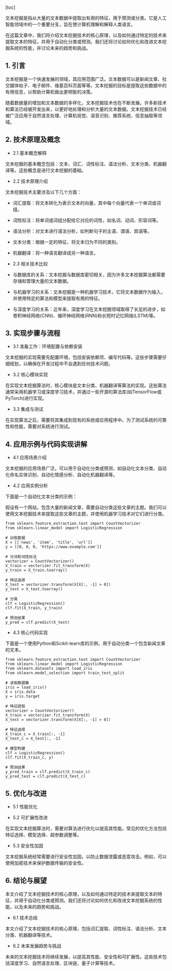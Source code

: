 
[toc]                    
                
                
文本挖掘是指从大量的文本数据中提取出有用的特征，用于预测或分类。它是人工智能领域中的一个重要分支，旨在使计算机理解和解释人类语言。

在这篇文章中，我们将介绍文本挖掘技术的核心原理，以及如何通过特定的技术来提取文本的特征，并用于自动化分类或预测。我们还将讨论如何优化和改进文本挖掘系统的性能，并讨论未来的趋势和挑战。

## 1. 引言

文本挖掘是一个快速发展的领域，其应用范围广泛。文本数据可以是新闻文章、社交媒体帖子、电子邮件、维基百科页面等等。文本挖掘的目标是提取这些数据中的有用信息，以帮助计算机做出更明智的决策。

随着数据量的增加和文本数据的多样化，文本挖掘技术也在不断发展。许多新技术和算法已经被开发出来，以更好地处理和分析大量的文本数据。文本挖掘技术已经被广泛应用于自然语言处理、计算机视觉、语音识别、推荐系统、信息抽取等领域。

## 2. 技术原理及概念

- 2.1 基本概念解释

文本挖掘的基本概念包括：文本、词汇、词性标注、语法分析、文本分类、机器翻译等。这些概念是进行文本挖掘的基础。

- 2.2 技术原理介绍

文本挖掘技术主要涉及以下几个方面：

- 词汇提取：将文本转化为表示文本的向量，其中每个向量代表一个单词或词组。
- 词性标注：将单词或词组分配给它对应的词性，如名词、动词、形容词等。
- 语法分析：对文本进行语法分析，如判断句子的主语、谓语、宾语等。
- 文本分类：根据一定的特征，将文本归为不同的类别。
- 机器翻译：将一种语言翻译成另一种语言。

- 2.3 相关技术比较

- 与数据库的关系：文本挖掘与数据库密切相关，因为许多文本挖掘算法都需要存储和管理大量的文本数据。
- 与机器学习的关系：文本挖掘是一种机器学习技术，它将文本数据作为输入，并使用特定的算法和模型来提取有用的特征。
- 与深度学习的关系：近年来，深度学习在文本挖掘领域取得了长足的进步，如卷积神经网络(CNN)、循环神经网络(RNN)和长短时记忆网络(LSTM)等。

## 3. 实现步骤与流程

- 3.1 准备工作：环境配置与依赖安装

文本挖掘的实现需要先配置环境，包括安装依赖项、编写代码等。这些步骤需要仔细规划，以确保在开发过程中不会遇到任何技术问题。

- 3.2 核心模块实现

在实现文本挖掘算法时，核心模块是文本分类、机器翻译等算法的实现。这些算法通常采用机器学习或深度学习技术，并通过一些开源的算法库(如TensorFlow或PyTorch)进行实现。

- 3.3 集成与测试

在实现算法之后，需要将其集成到现有的系统或应用程序中。为了测试系统的可靠性和性能，需要对系统进行测试。

## 4. 应用示例与代码实现讲解

- 4.1 应用场景介绍

文本挖掘的应用场景广泛，可以用于自动化分类或预测，如自动化文本分类、自动化命名实体识别、自动化情感分析、自动化机器翻译等。

- 4.2 应用实例分析

下面是一个自动化文本分类的示例：

假设有一个网站，包含大量的新闻文章，需要自动分类这些文章的主题。我们可以使用文本挖掘技术来提取这些文章的主题，并使用机器学习技术对它们进行分类。

```
from sklearn.feature_extraction.text import CountVectorizer
from sklearn.linear_model import LogisticRegression

# 训练数据
X = [['news', 'item', 'title', 'url']]
y = [[0, 0, 0, 'https://www.example.com']]

# 分词和词性标注
vectorizer = CountVectorizer()
X_train = vectorizer.fit_transform(X)
y_train = X_train.toarray()

# 特征选择
X_test = vectorizer.transform(X[X[:, -1] > 0])
y_test = X_test.toarray()

# 分类
clf = LogisticRegression()
clf.fit(X_train, y_train)

# 预测结果
y_pred = clf.predict(X_test)
```
- 4.3 核心代码实现

下面是一个使用Python和Scikit-learn库的示例，用于自动分类一个包含新闻文章的文本。

```
from sklearn.feature_extraction.text import CountVectorizer
from sklearn.linear_model import LogisticRegression
from sklearn.datasets import load_iris
from sklearn.model_selection import train_test_split

# 读取数据集
iris = load_iris()
X = iris.data
y = iris.target

# 特征提取
vectorizer = CountVectorizer()
X_train = vectorizer.fit_transform(X)
X_test = vectorizer.transform(X[X[:, -1] > 0])

# 特征选择
X_train_c = X_train[:, -1]
X_test_c = X_test[:, -1]

# 模型构建
clf = LogisticRegression()
clf.fit(X_train_c, y)

# 预测结果
y_pred_train = clf.predict(X_train_c)
y_pred_test = clf.predict(X_test_c)
```

## 5. 优化与改进

- 5.1 性能优化

- 5.2 可扩展性改进

在实现文本挖掘算法时，需要对算法进行优化以提高其性能。常见的优化方法包括特征选择、模型选择、超参数调整等。

- 5.3 安全性加固

文本挖掘系统经常需要进行安全性加固，以防止数据泄露或恶意攻击。例如，可以使用加密技术来保护数据传输的安全性。

## 6. 结论与展望

本文介绍了文本挖掘技术的核心原理，以及如何通过特定的技术来提取文本的特征，并用于自动化分类或预测。我们还将讨论如何优化和改进文本挖掘系统的性能，以及未来的趋势和挑战。

- 6.1 技术总结

本文介绍了文本挖掘技术的核心原理，包括词汇提取、词性标注、语法分析、文本分类、机器翻译等技术。

- 6.2 未来发展趋势与挑战

未来的文本挖掘技术将继续发展，以提高其性能、安全性和可扩展性。这些技术包括深度学习、自然语言处理、区块链、量子计算等技术。

